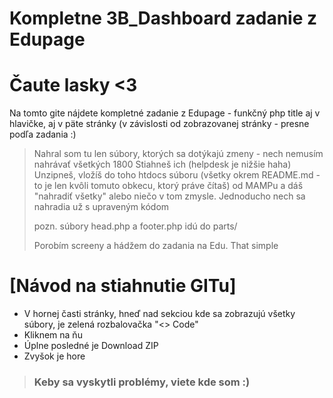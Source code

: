 # Kompletne 3B_Dashboard zadanie z Edupage

# Čaute lasky <3
Na tomto gite nájdete kompletné zadanie z Edupage - funkčný php title aj v hlavičke, aj v päte stránky (v závislosti od zobrazovanej stránky - presne podľa zadania :)

> Nahral som tu len súbory, ktorých sa dotýkajú zmeny - nech nemusím nahrávať všetkých 1800
> Stiahneš ich (helpdesk je nižšie haha)
> Unzipneš, vložíš do toho htdocs súboru (všetky okrem README.md - to je len kvôli tomuto obkecu, ktorý práve čítaš) od MAMPu a dáš "nahradiť všetky" alebo niečo v tom zmysle. Jednoducho nech sa nahradia už s upraveným kódom
> 
> pozn. súbory head.php a footer.php idú do parts/
> 
> Porobím screeny a hádžem do zadania na Edu. That simple

# [Návod na stiahnutie GITu]
+ V hornej časti stránky, hneď nad sekciou kde sa zobrazujú všetky súbory, je zelená rozbalovačka "<> Code"
+ Kliknem na ňu
+ Úplne posledné je Download ZIP
+ Zvyšok je hore

> ### Keby sa vyskytli problémy, viete kde som :)

